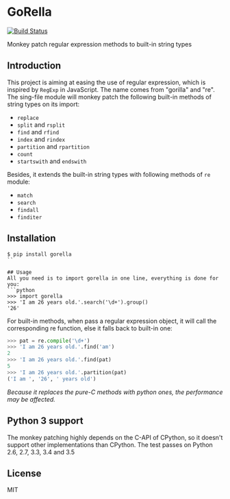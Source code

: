 # GoRella
[![Build Status](https://travis-ci.org/frostming/gorella.svg?branch=master)](https://travis-ci.org/frostming/gorella)

Monkey patch regular expression methods to built-in string types

## Introduction
This project is aiming at easing the use of regular expression, which is
inspired by `RegExp` in JavaScript. The name comes from "gorilla" and "re".
The sing-file module will monkey patch the following built-in methods of string
types on its import:

- `replace`
- `split` and `rsplit`
- `find` and `rfind`
- `index` and `rindex`
- `partition` and `rpartition`
- `count`
- `startswith` and `endswith`

Besides, it extends the built-in string types with following methods of `re`
module:

- `match`
- `search`
- `findall`
- `finditer`

## Installation
```
$ pip install gorella
``

## Usage
All you need is to import gorella in one line, everything is done for you:
```python
>>> import gorella
>>> 'I am 26 years old.'.search('\d+').group()
'26'
```
For built-in methods, when pass a regular expression object, it will call the
corresponding re function, else it falls back to built-in one:
```python
>>> pat = re.compile('\d+')
>>> 'I am 26 years old.'.find('am')
2
>>> 'I am 26 years old.'.find(pat)
5
>>> 'I am 26 years old.'.partition(pat)
('I am ', '26', ' years old')
```
*Because it replaces the pure-C methods with python ones, the performance may
be affected.*

## Python 3 support
The monkey patching highly depends on the C-API of CPython, so it doesn't
support other implementations than CPython. The test passes on Python 2.6, 2.7, 3.3, 3.4 and 3.5

## License
MIT
